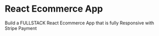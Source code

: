 # React Ecommerce App

Build a FULLSTACK React Ecommerce App that is fully Responsive with Stripe Payment

